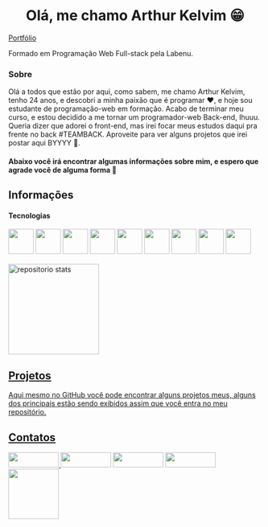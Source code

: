 <h1 align="center">Olá, me chamo Arthur Kelvim 😁 </h1>

<div>
  <a href="https://artkelv.github.io/portfolio/" target="_Blank">Portfólio</a>
  <p>Formado em Programação Web Full-stack pela Labenu.</p>
</div>

<div>
  <h3>Sobre</h3>
  <p>Olá a todos que estão por aqui, como sabem, me chamo Arthur Kelvim, tenho 24 anos, e descobri a minha paixão que é programar ❤, e hoje sou estudante de programação-web em formação. Acabo de terminar meu curso, e estou decidido a me tornar um programador-web Back-end, Ihuuu. Queria dizer que adorei o front-end, mas irei focar meus estudos daqui pra frente no back #TEAMBACK. Aproveite para ver alguns projetos que irei postar aqui BYYYY 🤯. </p>
  
   <h4>Abaixo você irá encontrar algumas informações sobre mim, e espero que agrade você de alguma forma 🤩</h4>
  
  ## Informações
 <div>
    <h4>Tecnologias</h4>
      <img src="https://cdn.jsdelivr.net/gh/devicons/devicon/icons/html5/html5-original.svg"  width="50" />
      <img src="https://cdn.jsdelivr.net/gh/devicons/devicon/icons/css3/css3-original.svg" width="50" />
      <img src="https://cdn.jsdelivr.net/gh/devicons/devicon/icons/javascript/javascript-plain.svg" width="50" />
      <img src="https://cdn.jsdelivr.net/gh/devicons/devicon/icons/react/react-original-wordmark.svg" width="50"/>
      <img src="https://cdn.jsdelivr.net/gh/devicons/devicon/icons/nodejs/nodejs-original.svg" width="50"/>
      <img src="https://cdn.jsdelivr.net/gh/devicons/devicon/icons/mysql/mysql-original.svg" width="50"/>
      <img src="https://cdn.jsdelivr.net/gh/devicons/devicon/icons/typescript/typescript-original.svg" width="50"/>
      <img src="https://cdn.jsdelivr.net/gh/devicons/devicon/icons/git/git-original.svg" width="50"/>
      <img src="https://cdn.jsdelivr.net/gh/devicons/devicon/icons/github/github-original-wordmark.svg" width="50"/>
 </div>
  </br>
  
<div align="left">
  <a href="https://github.com/Arthur-Kelvim">
  <img height="180em" alt="repositorio stats" src="https://github-readme-stats.vercel.app/api?username=artkelv&show_icons=true&theme=dark&include_all_commits=true&count_private=true"/>
</div>
  
  ## Projetos 
  
  <div>
    <p>Aqui mesmo no GitHub você pode encontrar alguns projetos meus, alguns dos principais estão sendo exibidos assim que você entra no meu repositório.</p>
  </div>
  
  ## Contatos
  
<div id="contatos">
   <a href="https://tinyurl.com/e5jeuvpj"><img src="https://img.shields.io/badge/WhatsApp-25D366?style=for-the-badge&logo=whatsapp&logoColor=white" width="100" height="30">
   <a href="mailto:kelvimarthur@gmail.com"><img src="https://img.shields.io/badge/Gmail-D14836?style=for-the-badge&logo=gmail&logoColor=white"  width="100" height="30"></a>
   <a href="https://www.linkedin.com/in/arthur-kelvim-780068213/"><img src="https://img.shields.io/badge/LinkedIn-0077B5?style=for-the-badge&logo=linkedin&logoColor=white"  width="100" height="30"></a>
   <a href="https://github.com/artkelv"><img src="https://img.shields.io/badge/GitHub-100000?style=for-the-badge&logo=github&logoColor=white"  width="100" height="30"></a>
</div>
  
  <img src="https://user-images.githubusercontent.com/85260996/157980042-8cbe81eb-ac53-4c57-b7db-1a41172004ea.png" width="100">


